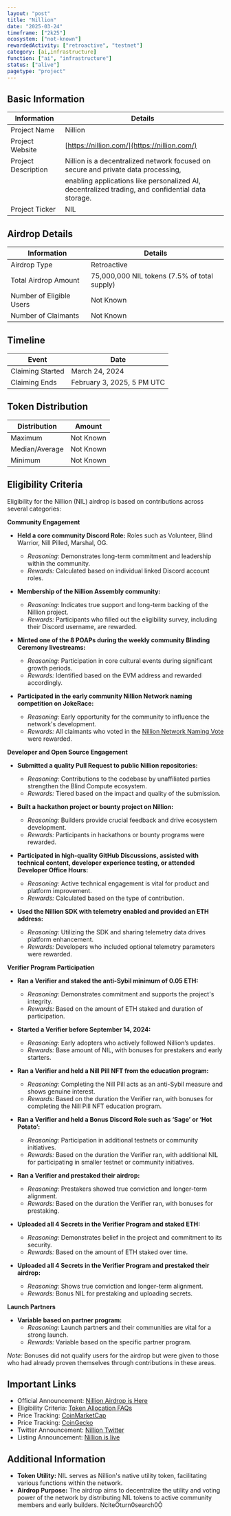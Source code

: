 ```yaml
---
layout: "post"
title: "Nillion"
date: "2025-03-24"
timeframe: ["2k25"]
ecosystem: ["not-known"]
rewardedActivity: ["retroactive", "testnet"]
category: [ai,infrastructure]
function: ["ai", "infrastructure"]
status: ["alive"]
pagetype: "project"
---
```


## Basic Information

| Information         | Details                                                                                           |
| ------------------- | ------------------------------------------------------------------------------------------------- |
| Project Name        | Nillion                                                                                           |
| Project Website     | [https://nillion.com/](https://nillion.com/)                                                      |
| Project Description | Nillion is a decentralized network focused on secure and private data processing,                 |
|                     | enabling applications like personalized AI, decentralized trading, and confidential data storage. |
| Project Ticker      | NIL                                                                                               |

## Airdrop Details

| Information              | Details                                      |
| ------------------------ | -------------------------------------------- |
| Airdrop Type             | Retroactive                                  |
| Total Airdrop Amount     | 75,000,000 NIL tokens (7.5% of total supply) |
| Number of Eligible Users | Not Known                                    |
| Number of Claimants      | Not Known                                    |

## Timeline

| Event            | Date                       |
| ---------------- | -------------------------- |
| Claiming Started | March 24, 2024             |
| Claiming Ends    | February 3, 2025, 5 PM UTC |

## Token Distribution

| Distribution   | Amount    |
| -------------- | --------- |
| Maximum        | Not Known |
| Median/Average | Not Known |
| Minimum        | Not Known |

## Eligibility Criteria

Eligibility for the Nillion (NIL) airdrop is based on contributions across several categories:

**Community Engagement**

- **Held a core community Discord Role:** Roles such as Volunteer, Blind Warrior, Nill Pilled, Marshal, OG.

  - _Reasoning:_ Demonstrates long-term commitment and leadership within the community.
  - _Rewards:_ Calculated based on individual linked Discord account roles.

- **Membership of the Nillion Assembly community:**

  - _Reasoning:_ Indicates true support and long-term backing of the Nillion project.
  - _Rewards:_ Participants who filled out the eligibility survey, including their Discord username, are rewarded.

- **Minted one of the 8 POAPs during the weekly community Blinding Ceremony livestreams:**

  - _Reasoning:_ Participation in core cultural events during significant growth periods.
  - _Rewards:_ Identified based on the EVM address and rewarded accordingly.

- **Participated in the early community Nillion Network naming competition on JokeRace:**
  - _Reasoning:_ Early opportunity for the community to influence the network's development.
  - _Rewards:_ All claimants who voted in the [Nillion Network Naming Vote](https://www.jokerace.io/contest/optimism/0xD4F6E26b49C406754D62a6e88bB1f3069E2347F1) were rewarded.

**Developer and Open Source Engagement**

- **Submitted a quality Pull Request to public Nillion repositories:**

  - _Reasoning:_ Contributions to the codebase by unaffiliated parties strengthen the Blind Compute ecosystem.
  - _Rewards:_ Tiered based on the impact and quality of the submission.

- **Built a hackathon project or bounty project on Nillion:**

  - _Reasoning:_ Builders provide crucial feedback and drive ecosystem development.
  - _Rewards:_ Participants in hackathons or bounty programs were rewarded.

- **Participated in high-quality GitHub Discussions, assisted with technical content, developer experience testing, or attended Developer Office Hours:**

  - _Reasoning:_ Active technical engagement is vital for product and platform improvement.
  - _Rewards:_ Calculated based on the type of contribution.

- **Used the Nillion SDK with telemetry enabled and provided an ETH address:**
  - _Reasoning:_ Utilizing the SDK and sharing telemetry data drives platform enhancement.
  - _Rewards:_ Developers who included optional telemetry parameters were rewarded.

**Verifier Program Participation**

- **Ran a Verifier and staked the anti-Sybil minimum of 0.05 ETH:**

  - _Reasoning:_ Demonstrates commitment and supports the project's integrity.
  - _Rewards:_ Based on the amount of ETH staked and duration of participation.

- **Started a Verifier before September 14, 2024:**

  - _Reasoning:_ Early adopters who actively followed Nillion’s updates.
  - _Rewards:_ Base amount of NIL, with bonuses for prestakers and early starters.

- **Ran a Verifier and held a Nill Pill NFT from the education program:**

  - _Reasoning:_ Completing the Nill Pill acts as an anti-Sybil measure and shows genuine interest.
  - _Rewards:_ Based on the duration the Verifier ran, with bonuses for completing the Nill Pill NFT education program.

- **Ran a Verifier and held a Bonus Discord Role such as ‘Sage’ or ‘Hot Potato’:**

  - _Reasoning:_ Participation in additional testnets or community initiatives.
  - _Rewards:_ Based on the duration the Verifier ran, with additional NIL for participating in smaller testnet or community initiatives.

- **Ran a Verifier and prestaked their airdrop:**

  - _Reasoning:_ Prestakers showed true conviction and longer-term alignment.
  - _Rewards:_ Based on the duration the Verifier ran, with bonuses for prestaking.

- **Uploaded all 4 Secrets in the Verifier Program and staked ETH:**

  - _Reasoning:_ Demonstrates belief in the project and commitment to its security.
  - _Rewards:_ Based on the amount of ETH staked over time.

- **Uploaded all 4 Secrets in the Verifier Program and prestaked their airdrop:**
  - _Reasoning:_ Shows true conviction and longer-term alignment.
  - _Rewards:_ Bonus NIL for prestaking and uploading secrets.

**Launch Partners**

- **Variable based on partner program:**
  - _Reasoning:_ Launch partners and their communities are vital for a strong launch.
  - _Rewards:_ Variable based on the specific partner program.

_Note:_ Bonuses did not qualify users for the airdrop but were given to those who had already proven themselves through contributions in these areas.

## Important Links

- Official Announcement: [Nillion Airdrop is Here](https://nillion.com/news/nillion-airdrop-is-here/)
- Eligibility Criteria: [Token Allocation FAQs](https://nillion.notion.site/Token-Allocation-FAQs-1b31827799b480fe86c9c336188a4375)
- Price Tracking: [CoinMarketCap](https://coinmarketcap.com/currencies/nillion)
- Price Tracking: [CoinGecko](https://www.coingecko.com/en/coins/nillion)
- Twitter Announcement: [Nillion Twitter](https://x.com/nillionnetwork/status/1899811137203458313)
- Listing Announcement: [Nillion is live](https://x.com/nillionnetwork/status/1904157568118722690)
## Additional Information

- **Token Utility:** NIL serves as Nillion's native utility token, facilitating various functions within the network.
- **Airdrop Purpose:** The airdrop aims to decentralize the utility and voting power of the network by distributing NIL tokens to active community members and early builders. citeturn0search0